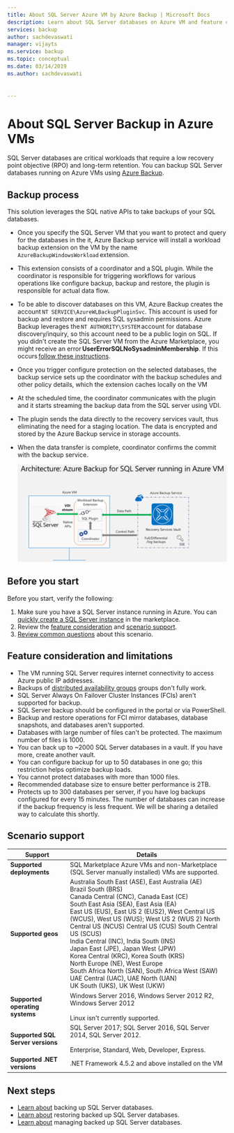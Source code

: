 ```yaml
---
title: About SQL Server Azure VM by Azure Backup | Microsoft Docs
description: Learn about SQL Server databases on Azure VM and feature consideration of this feature.
services: backup
author: sachdevaswati
manager: vijayts
ms.service: backup
ms.topic: conceptual
ms.date: 03/14/2019
ms.author: sachdevaswati


---
```

# About SQL Server Backup in Azure VMs

SQL Server databases are critical workloads that require a low recovery point objective (RPO) and long-term retention. You can backup SQL Server databases running on Azure VMs using [Azure Backup](backup-overview.md).

## Backup process

This solution leverages the SQL native APIs to take backups of your SQL databases.

* Once you specify the SQL Server VM that you want to protect and query for the databases in the it, Azure Backup service will install a workload backup extension on the VM by the name `AzureBackupWindowsWorkload` extension.
* This extension consists of a coordinator and a SQL plugin. While the coordinator is responsible for triggering workflows for various operations like configure backup, backup and restore, the plugin is responsible for actual data flow.
* To be able to discover databases on this VM, Azure Backup creates the account `NT SERVICE\AzureWLBackupPluginSvc`. This account is used for backup and restore and requires SQL sysadmin permissions. Azure Backup leverages the `NT AUTHORITY\SYSTEM` account for database discovery/inquiry, so this account need to be a public login on SQL. If you didn't create the SQL Server VM from the Azure Marketplace, you might receive an error **UserErrorSQLNoSysadminMembership**. If this occurs [follow these instructions](backup-azure-sql-database.md).
* Once you trigger configure protection on the selected databases, the backup service sets up the coordinator with the backup schedules and other policy details, which the extension caches locally on the VM 
* At the scheduled time, the coordinator communicates with the plugin and it starts streaming the backup data from the SQL server using VDI.  
* The plugin sends the data directly to the recovery services vault, thus eliminating the need for a staging location. The data is encrypted and stored by the Azure Backup service in storage accounts.
* When the data transfer is complete, coordinator confirms the commit with the backup service.

  ![SQL Backup architecture](./media/backup-azure-sql-database/backup-sql-overview.png)

## Before you start

Before you start, verify the following:

1. Make sure you have a SQL Server instance running in Azure. You can [quickly create a SQL Server instance](../virtual-machines/windows/sql/quickstart-sql-vm-create-portal.md) in the marketplace.
2. Review the [feature consideration](#feature-consideration) and [scenario support](#scenario_support).
3. [Review common questions](faq-backup-sql-server.md) about this scenario.


## Feature consideration and limitations

- The VM running SQL Server requires internet connectivity to access Azure public IP addresses.
- Backups of [distributed availability groups](https://docs.microsoft.com/sql/database-engine/availability-groups/windows/distributed-availability-groups?view=sql-server-2017) groups don't fully work.
- SQL Server Always On Failover Cluster Instances (FCIs) aren't supported for backup.
- SQL Server backup should be configured in the portal or via PowerShell.
- Backup and restore operations for FCI mirror databases, database snapshots, and databases aren't supported.
- Databases with large number of files can't be protected. The maximum number of files is 1000.
- You can back up to ~2000 SQL Server databases in a vault. If you have more, create another vault.
- You can configure backup for up to 50 databases in one go; this restriction helps optimize backup loads.
- You cannot protect databases with more than 1000 files.
- Recommended database size to ensure better performance is 2TB.
- Protects up to 300 databases per server, if you have log backups configured for every 15 minutes. The number of databases can increase if the backup frequency is less frequent. We will be sharing a detailed way to calculate this shortly.


## Scenario support

**Support** | **Details**
--- | ---
**Supported deployments** | SQL Marketplace Azure VMs and non-Marketplace (SQL Server manually installed) VMs are supported.
**Supported geos** | Australia South East (ASE), East Australia (AE) <br> Brazil South (BRS)<br> Canada Central (CNC), Canada East (CE)<br> South East Asia (SEA), East Asia (EA) <br> East US (EUS), East US 2 (EUS2), West Central US (WCUS), West US (WUS); West US 2 (WUS 2) North Central US (NCUS) Central US (CUS) South Central US (SCUS) <br> India Central (INC), India South (INS) <br> Japan East (JPE), Japan West (JPW) <br> Korea Central (KRC), Korea South (KRS) <br> North Europe (NE), West Europe <br> South Africa North (SAN), South Africa West (SAW) <br> UAE Central (UAC), UAE North (UAN) <br> UK South (UKS), UK West (UKW)
**Supported operating systems** | Windows Server 2016, Windows Server 2012 R2, Windows Server 2012<br/><br/> Linux isn't currently supported.
**Supported SQL Server versions** | SQL Server 2017; SQL Server 2016, SQL Server 2014, SQL Server 2012.<br/><br/> Enterprise, Standard, Web, Developer, Express.
**Supported .NET versions** | .NET Framework 4.5.2 and above installed on the VM



## Next steps

- [Learn about](backup-sql-server-database-azure-vms.md) backing up SQL Server databases.
- [Learn about](restore-sql-database-azure-vm.md) restoring backed up SQL Server databases.
- [Learn about](manage-monitor-sql-database-backup.md) managing backed up SQL Server databases.
